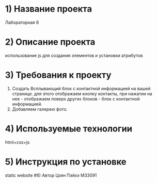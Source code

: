 # 1) Название проекта
Лабораторная 6
# 2) Описание проекта
использование js для создания элементов и установки атрибутов
# 3) Требования к проекту 
1) Создать Всплывающий блок с контактной информацией на вашей странице.
	 для этого отображаем кнопку контакты, при нажатии на нее - отображаем поверх
других блоков - блок с контактной информацией.
2) Добавляем галерею фото.
# 4) Используемые технологии
html+css+js
# 5) Инструкция по установке
static website
#6) Автор
Цзян Пэйхэ М33091
